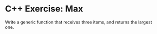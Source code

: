 # C++ Exercise: Max

Write a generic function that receives three items, and returns the largest
one.
